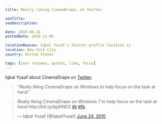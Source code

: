 ```yaml
---
title: Really liking CinemaDrape, on Twitter

seoTitle:
seoDescription:

date: 2010-06-24
postedDate: 2020-11-05

locationReason: Iqbal Yusaf's Twitter profile location is
location: New York City
country: United States

tags: [user reviews, quotes, like, focus]
---
```


Iqbal Yusaf about CinemaDrape on [Twitter](https://twitter.com/IqbalYusaf/status/16947715026):

> "Really liking CinemaDrape on Windows to help focus on the task at hand"

<!--more-->

<blockquote class="twitter-tweet"><p lang="en" dir="ltr">Really liking CinemaDrape on Windows 7 to help focus on the task at hand http://bit.ly/dgWNG2 <a href="https://twitter.com/hashtag/li?src=hash&amp;ref_src=twsrc%5Etfw">#li</a> <a href="https://twitter.com/hashtag/fb?src=hash&amp;ref_src=twsrc%5Etfw">#fb</a></p>&mdash; Iqbal Yusaf (@IqbalYusaf) <a href="https://twitter.com/IqbalYusaf/status/16947715026?ref_src=twsrc%5Etfw">June 24, 2010</a></blockquote> <script async src="https://platform.twitter.com/widgets.js" charset="utf-8"></script>
